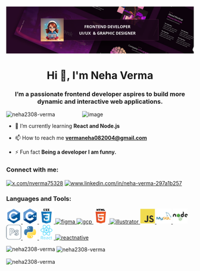 ![banner](https://github.com/Neha2308-Verma/Neha2308-Verma/blob/e2b6b7960dca476589e458a207f18db5f6b014ec/1.png)
<h1 align="center">Hi 👋, I'm Neha Verma</h1>
<h3 align="center">I’m a passionate frontend developer aspires to build more dynamic and interactive web applications.</h3>

<img align="right" alt="image" width="300" src="https://github.com/user-attachments/assets/fb44a1a6-aa3a-495f-a3f0-5be575987113">


<p align="left"> <img src="https://komarev.com/ghpvc/?username=neha2308-verma&label=Profile%20views&color=0e75b6&style=flat" alt="neha2308-verma" /> </p>

- 🌱 I’m currently learning **React and Node.js**

- 📫 How to reach me **vermaneha082004@gmail.com**

- ⚡ Fun fact **Being a developer I am funny.**

<h3 align="left">Connect with me:</h3>
<p align="left">
<a href="https://twitter.com/x.com/nverma75328" target="blank"><img align="center" src="https://raw.githubusercontent.com/rahuldkjain/github-profile-readme-generator/master/src/images/icons/Social/twitter.svg" alt="x.com/nverma75328" height="30" width="40" /></a>
<a href="https://linkedin.com/in/www.linkedin.com/in/neha-verma-297a1b257" target="blank"><img align="center" src="https://raw.githubusercontent.com/rahuldkjain/github-profile-readme-generator/master/src/images/icons/Social/linked-in-alt.svg" alt="www.linkedin.com/in/neha-verma-297a1b257" height="30" width="40" /></a>
</p>

<h3 align="left">Languages and Tools:</h3>
<p align="left"> <a href="https://www.cprogramming.com/" target="_blank" rel="noreferrer"> <img src="https://raw.githubusercontent.com/devicons/devicon/master/icons/c/c-original.svg" alt="c" width="40" height="40"/> </a> <a href="https://www.w3schools.com/cpp/" target="_blank" rel="noreferrer"> <img src="https://raw.githubusercontent.com/devicons/devicon/master/icons/cplusplus/cplusplus-original.svg" alt="cplusplus" width="40" height="40"/> </a> <a href="https://www.w3schools.com/css/" target="_blank" rel="noreferrer"> <img src="https://raw.githubusercontent.com/devicons/devicon/master/icons/css3/css3-original-wordmark.svg" alt="css3" width="40" height="40"/> </a> <a href="https://www.figma.com/" target="_blank" rel="noreferrer"> <img src="https://www.vectorlogo.zone/logos/figma/figma-icon.svg" alt="figma" width="40" height="40"/> </a> <a href="https://cloud.google.com" target="_blank" rel="noreferrer"> <img src="https://www.vectorlogo.zone/logos/google_cloud/google_cloud-icon.svg" alt="gcp" width="40" height="40"/> </a> <a href="https://www.w3.org/html/" target="_blank" rel="noreferrer"> <img src="https://raw.githubusercontent.com/devicons/devicon/master/icons/html5/html5-original-wordmark.svg" alt="html5" width="40" height="40"/> </a> <a href="https://www.adobe.com/in/products/illustrator.html" target="_blank" rel="noreferrer"> <img src="https://www.vectorlogo.zone/logos/adobe_illustrator/adobe_illustrator-icon.svg" alt="illustrator" width="40" height="40"/> </a> <a href="https://developer.mozilla.org/en-US/docs/Web/JavaScript" target="_blank" rel="noreferrer"> <img src="https://raw.githubusercontent.com/devicons/devicon/master/icons/javascript/javascript-original.svg" alt="javascript" width="40" height="40"/> </a> <a href="https://www.mysql.com/" target="_blank" rel="noreferrer"> <img src="https://raw.githubusercontent.com/devicons/devicon/master/icons/mysql/mysql-original-wordmark.svg" alt="mysql" width="40" height="40"/> </a> <a href="https://nodejs.org" target="_blank" rel="noreferrer"> <img src="https://raw.githubusercontent.com/devicons/devicon/master/icons/nodejs/nodejs-original-wordmark.svg" alt="nodejs" width="40" height="40"/> </a> <a href="https://www.photoshop.com/en" target="_blank" rel="noreferrer"> <img src="https://raw.githubusercontent.com/devicons/devicon/master/icons/photoshop/photoshop-line.svg" alt="photoshop" width="40" height="40"/> </a> <a href="https://www.python.org" target="_blank" rel="noreferrer"> <img src="https://raw.githubusercontent.com/devicons/devicon/master/icons/python/python-original.svg" alt="python" width="40" height="40"/> </a> <a href="https://reactjs.org/" target="_blank" rel="noreferrer"> <img src="https://raw.githubusercontent.com/devicons/devicon/master/icons/react/react-original-wordmark.svg" alt="react" width="40" height="40"/> </a> <a href="https://reactnative.dev/" target="_blank" rel="noreferrer"> <img src="https://reactnative.dev/img/header_logo.svg" alt="reactnative" width="40" height="40"/> </a> </p>

<p><img align="left" src="https://github-readme-stats.vercel.app/api/top-langs?username=neha2308-verma&show_icons=true&locale=en&layout=compact" alt="neha2308-verma" /></p>

<p>&nbsp;<img align="center" src="https://github-readme-stats.vercel.app/api?username=neha2308-verma&show_icons=true&locale=en" alt="neha2308-verma" /></p>

<p><img align="center" src="https://github-readme-streak-stats.herokuapp.com/?user=neha2308-verma&" alt="neha2308-verma" /></p>
